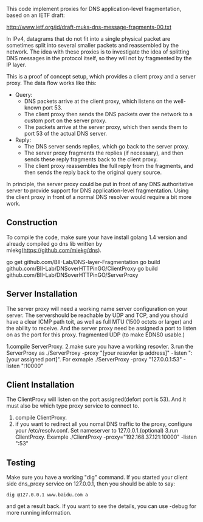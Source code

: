 This code implement proxies for DNS application-level fragmentation,
based on an IETF draft:

http://www.ietf.org/id/draft-muks-dns-message-fragments-00.txt

In IPv4, datagrams that do not fit into a single physical packet are
sometimes split into several smaller packets and reassembled by the
network. The idea with these proxies is to investigate the idea of
splitting DNS messages in the protocol itself, so they will not by
fragmented by the IP layer.

This is a proof of concept setup, which provides a client proxy and a
server proxy. The data flow works like this:

* Query:
  * DNS packets arrive at the client proxy, which listens on the
    well-known port 53.
  * The client proxy then sends the DNS packets over the network to a
    custom port on the server proxy.
  * The packets arrive at the server proxy, which then sends them to
    port 53 of the actual DNS server.
* Reply:
  * The DNS server sends replies, which go back to the server proxy.
  * The server proxy fragments the replies (if necessary), and then
    sends these reply fragments back to the client proxy.
  * The client proxy reassembles the full reply from the fragments,
    and then sends the reply back to the original query source.

In principle, the server proxy could be put in front of any DNS
authoritative server to provide support for DNS application-level
fragmentation. Using the client proxy in front of a normal DNS
resolver would require a bit more work.

Construction
------------

To compile the code, make sure your have install golang 1.4 version and  already compiled go dns lib written by miekg(https://github.com/miekg/dns).

go get github.com/BII-Lab/DNS-layer-Fragmentation
go build github.com/BII-Lab/DNSoverHTTPinGO/ClientProxy
go build github.com/BII-Lab/DNSoverHTTPinGO/ServerProxy

Server Installation
-------------------

The server proxy will need a working name server configuration on your server. The servershould be reachable by UDP and TCP, and you should have a clear ICMP path toit, as well as full MTU (1500 octets or larger) and the ability to receive. And the server proxy need be assigned a port to listen on as the port for this proxy.
fragmented UDP (to make EDNS0 usable.)

1.compile ServerProxy.
2.make sure you have a working resovler.
3.run the ServerProxy as ./ServerProxy -proxy "[your resovler ip address]" -listen ":[your assigned port]". For exmaple ./ServerProxy -proxy "127.0.0.1:53" -listen ":10000"

Client Installation
-------------------

The ClientProxy will listen on the port assigned(defort port is 53). And it must also be which type proxy service to connect to. 

1. compile ClientProxy.
2. if you want to redirect all you nomal DNS traffic to the proxy, configure your /etc/resolv.conf. Set nameserver to 127.0.0.1.(optional)
3.run ClientProxy. Example ./ClientProxy -proxy="192.168.37.121:10000" -listen ":53"

Testing
-------

Make sure you have a working "dig" command. If you started your client side
dns_proxy service on 127.0.0.1, then you should be able to say:

	dig @127.0.0.1 www.baidu.com a

and get a result back. If you want to see the details, you can use -debug for more running information.

